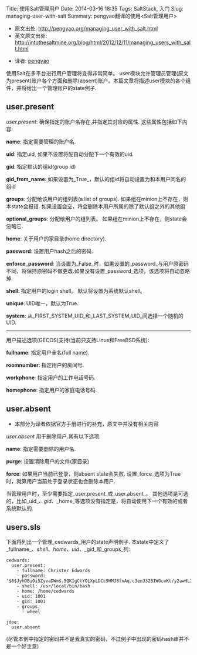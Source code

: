 Title: 使用Salt管理用户
Date: 2014-03-16 18:35
Tags: SaltStack, 入门
Slug: managing-user-with-salt
Summary: pengyao翻译的使用<Salt管理用户>

* 原文出处: <http://pengyao.org/managing_user_with_salt.html>
* 英文原文出处: <http://intothesaltmine.org/blog/html/2012/12/11/managing_users_with_salt.html>
-   译者: [pengyao](http://pengyao.org/)


使用Salt在多平台进行用户管理将变得非常简单。 user模块允许管理员管理(原文为present)账户各个方面和删除(absent)账户。本篇文章将描述user模块的各个组件，并将给出一个管理账户的state例子.

## user.present

*user.present*: 确保指定的账户名存在,并指定其对应的属性. 这些属性包括如下内容:

**name**: 指定需要管理的账户名.

**uid**: 指定uid, 如果不设置将配自动分配下一个有效的uid.

**gid**: 指定默认的组id(group id)

**gid_from_name**: 如果设置为_True_，默认的组id将自动设置为和本用户同名的组id

**groups**: 分配给该用户的组列表(a list of groups). 如果组在minion上不存在，则本state会报错. 如果设置会空，将会删除本用户所属的除了默认组之外的其他组

**optional_groups**: 分配给用户的组列表。 如果组在minion上不存在，则state会忽略它.

**home**: 关于用户的家目录(home directory).

**password**: 设置用户hash之后的密码.

**enforce_password**: 当设置为_False_时，如果设置的_password_与用户原密码不同，将保持原密码不做更改.如果没有设置_password_选项，该选项将自动忽略掉.

**shell**: 指定用户的login shell。 默认将设置为系统默认shell。

**unique**: UID唯一，默认为True.

**system**: 从_FIRST_SYSTEM_UID_和_LAST_SYSTEM_UID_间选择一个随机的UID.

------------------------------------------------------------------------

用户描述选项(GECOS)支持(当前只支持Linux和FreeBSD系统):

**fullname**: 指定用户全名(full name).

**roomnumber**: 指定用户的房间号.

**workphone**: 指定用户的工作电话号码.

**homephone**: 指定用户的家庭电话号码.

## user.absent

-   本部分为译者依据官方手册进行的补充，原文中并没有相关内容

*user.absent* 用于删除用户.其有以下选项:

**name**: 指定需要删除的用户名.

**purge**: 设置清除用户的文件(家目录)

**force**: 如果用户当前已登录，则absent state会失败. 设置_force_选项为True时，就算用户当前处于登录状态也会删除本用户.

当管理用户时，至少需要指定_user.present_或_user.absent_。 其他选项是可选的，比如_uid_、_gid_、_home_等选项没有指定是，将自动使用下一个有效的或者系统默认的.

## users.sls

下面将列出一个管理_cedwards_用户的state声明例子. 本state中定义了_fullname_、_shell_、_home_、_uid_、_gid_和_groups_列:

    cedwards:
      user.present:
        - fullname: Christer Edwards
        - password: '$6$JyhDBiOi5ZyvaDWm$.5QKIgCtYOLXpLDCc9HMJ8fnAq.c3enJ32BIWGcuKt/y2awHL3w2PlNLxJD9gHE/FtKkG348P8HArXGSkd5uC/'
        - shell: /usr/local/bin/bash
        - home: /home/cedwards
        - uid: 1001
        - gid: 1001
        - groups:
          - wheel

    jdoe:
      user.absent

(尽管本例中指定的密码并不是我真实的密码，不过例子中出现的密码hash串并不是一个好主意)
